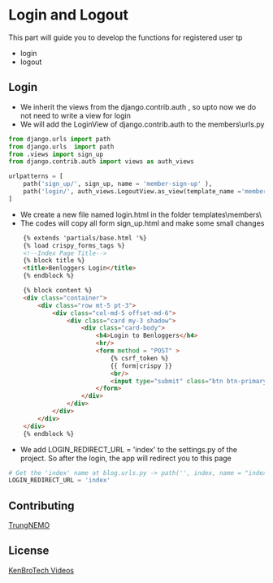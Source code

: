 # Login and Logout

This part will guide you to develop the functions for registered user tp
- login
- logout
## Login
- We inherit the views from the django.contrib.auth , so upto now we do not need to write a view for login
- We will add the LoginView of django.contrib.auth to the members\urls.py
```python
from django.urls import path
from django.urls  import path
from .views import sign_up
from django.contrib.auth import views as auth_views

urlpatterns = [
    path('sign_up/', sign_up, name = 'member-sign-up' ),
    path('login/', auth_views.LogoutView.as_view(template_name ='members/login.html'), name = 'member-login' ),
] 
```
- We create a new file named login.html in the folder templates\members\
- The codes will copy all form sign_up.html and make some small changes
```html
    {% extends 'partials/base.html '%}
    {% load crispy_forms_tags %}
    <!--Index Page Title-->
    {% block title %}
    <title>Benloggers Login</title>
    {% endblock %}

    {% block content %}
    <div class="container">
        <div class="row mt-5 pt-3">
            <div class="col-md-5 offset-md-6">
                <div class="card my-3 shadow">
                    <div class="card-body">
                        <h4>Login to Benloggers</h4>
                        <hr/>
                        <form method = "POST" >
                            {% csrf_token %}
                            {{ form|crispy }}
                            <br/>
                            <input type="submit" class="btn btn-primary btn-block" value="Login">    
                        </form>
                    </div>
                </div>
            </div>
        </div>
    </div>
    {% endblock %}
```
- We add LOGIN_REDIRECT_URL = 'index' to the settings.py of the project. So after the login, the app will redirect you to this page
```python
# Get the 'index' name at blog.urls.py -> path('', index, name = "index")
LOGIN_REDIRECT_URL = 'index'
```



## Contributing
[TrungNEMO](https://www.facebook.com/TrungNEMO)
## License
[KenBroTech Videos](https://www.youtube.com/playlist?list=PLInvlTu9nmo9Saxdd70M4f0m5jcPrWXd7)
